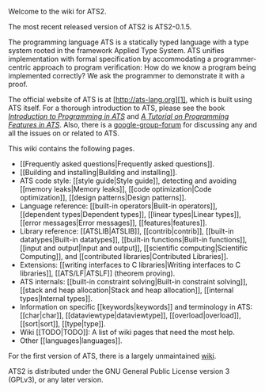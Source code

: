 Welcome to the wiki for ATS2.

The most recent released version of ATS2 is ATS2-0.1.5.

The programming language ATS is a statically typed language with a type system rooted in the framework Applied Type System. ATS unifies implementation with formal specification by accommodating a programmer-centric approach to program verification: How do we know a program being implemented correctly? We ask the programmer to demonstrate it with a proof.

The official website of ATS is at [http://ats-lang.org][1], which is built using ATS itself. For a thorough introduction to ATS, please see the book *[Introduction to Programming in ATS][3]* and *[A Tutorial on Programming Features in ATS][4]*. Also, there is a [google-group-forum][2] for discussing any and all the issues on or related to ATS.

This wiki contains the following pages.

- [[Frequently asked questions|Frequently asked questions]].
- [[Building and installing|Building and installing]].
- ATS code style: [[style guide|Style guide]], detecting and avoiding [[memory leaks|Memory leaks]], [[code optimization|Code optimization]], [[design patterns|Design patterns]].
- Language reference: [[built-in operators|Built-in operators]], [[dependent types|Dependent types]], [[linear types|Linear types]], [[error messages|Error messages]], [[features|features]].
- Library reference: [[ATSLIB|ATSLIB]], [[contrib|contrib]], [[built-in datatypes|Built-in datatypes]], [[built-in functions|Built-in functions]], [[input and output|Input and output]], [[scientific computing|Scientific Computing]], and [[contributed libraries|Contributed Libraries]].
- Extensions: [[writing interfaces to C libraries|Writing interfaces to C libraries]], [[ATS/LF|ATSLF]] (theorem proving).
- ATS internals: [[built-in constraint solving|Built-in constraint solving]], [[stack and heap allocation|Stack and heap allocation]], [[internal types|Internal types]].
- Information on specific [[keywords|keywords]] and terminology in ATS: [[char|char]], [[dataviewtype|dataviewtype]], [[overload|overload]], [[sort|sort]], [[type|type]].
- Wiki [[TODO|TODO]]: A list of wiki pages that need the most help.
- Other [[languages|languages]].

For the first version of ATS, there is a largely unmaintained [wiki][5].

ATS2 is distributed under the GNU General Public License version 3 (GPLv3), or any later version.

[1]: http://www.ats-lang.org/
[2]: https://groups.google.com/forum/#!forum/ats-lang-users
[3]: http://ats-lang.sourceforge.net/DOCUMENT/INT2PROGINATS/HTML/INT2PROGINATS-BOOK.html
[4]: http://ats-lang.sourceforge.net/DOCUMENT/ATS2TUTORIAL/HTML/ATS2TUTORIAL-BOOK.html
[5]: https://sourceforge.net/p/ats-lang/wiki/Home/
